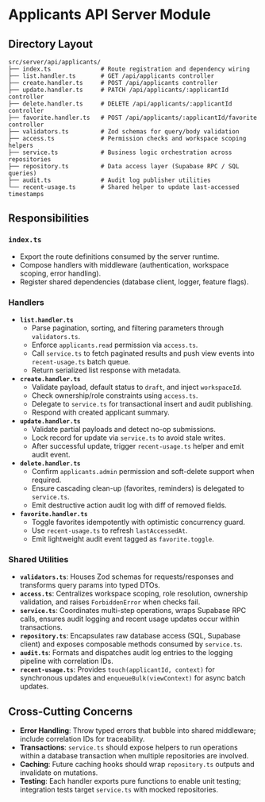 # Applicants API Server Module

## Directory Layout

```
src/server/api/applicants/
├── index.ts              # Route registration and dependency wiring
├── list.handler.ts       # GET /api/applicants controller
├── create.handler.ts     # POST /api/applicants controller
├── update.handler.ts     # PATCH /api/applicants/:applicantId controller
├── delete.handler.ts     # DELETE /api/applicants/:applicantId controller
├── favorite.handler.ts   # POST /api/applicants/:applicantId/favorite controller
├── validators.ts         # Zod schemas for query/body validation
├── access.ts             # Permission checks and workspace scoping helpers
├── service.ts            # Business logic orchestration across repositories
├── repository.ts         # Data access layer (Supabase RPC / SQL queries)
├── audit.ts              # Audit log publisher utilities
└── recent-usage.ts       # Shared helper to update last-accessed timestamps
```

## Responsibilities

### `index.ts`
- Export the route definitions consumed by the server runtime.
- Compose handlers with middleware (authentication, workspace scoping, error handling).
- Register shared dependencies (database client, logger, feature flags).

### Handlers
- **`list.handler.ts`**
  - Parse pagination, sorting, and filtering parameters through `validators.ts`.
  - Enforce `applicants.read` permission via `access.ts`.
  - Call `service.ts` to fetch paginated results and push view events into `recent-usage.ts` batch queue.
  - Return serialized list response with metadata.
- **`create.handler.ts`**
  - Validate payload, default status to `draft`, and inject `workspaceId`.
  - Check ownership/role constraints using `access.ts`.
  - Delegate to `service.ts` for transactional insert and audit publishing.
  - Respond with created applicant summary.
- **`update.handler.ts`**
  - Validate partial payloads and detect no-op submissions.
  - Lock record for update via `service.ts` to avoid stale writes.
  - After successful update, trigger `recent-usage.ts` helper and emit audit event.
- **`delete.handler.ts`**
  - Confirm `applicants.admin` permission and soft-delete support when required.
  - Ensure cascading clean-up (favorites, reminders) is delegated to `service.ts`.
  - Emit destructive action audit log with diff of removed fields.
- **`favorite.handler.ts`**
  - Toggle favorites idempotently with optimistic concurrency guard.
  - Use `recent-usage.ts` to refresh `lastAccessedAt`.
  - Emit lightweight audit event tagged as `favorite.toggle`.

### Shared Utilities
- **`validators.ts`**: Houses Zod schemas for requests/responses and transforms query params into typed DTOs.
- **`access.ts`**: Centralizes workspace scoping, role resolution, ownership validation, and raises `ForbiddenError` when checks fail.
- **`service.ts`**: Coordinates multi-step operations, wraps Supabase RPC calls, ensures audit logging and recent usage updates occur within transactions.
- **`repository.ts`**: Encapsulates raw database access (SQL, Supabase client) and exposes composable methods consumed by `service.ts`.
- **`audit.ts`**: Formats and dispatches audit log entries to the logging pipeline with correlation IDs.
- **`recent-usage.ts`**: Provides `touch(applicantId, context)` for synchronous updates and `enqueueBulk(viewContext)` for async batch updates.

## Cross-Cutting Concerns

- **Error Handling**: Throw typed errors that bubble into shared middleware; include correlation IDs for traceability.
- **Transactions**: `service.ts` should expose helpers to run operations within a database transaction when multiple repositories are involved.
- **Caching**: Future caching hooks should wrap `repository.ts` outputs and invalidate on mutations.
- **Testing**: Each handler exports pure functions to enable unit testing; integration tests target `service.ts` with mocked repositories.
